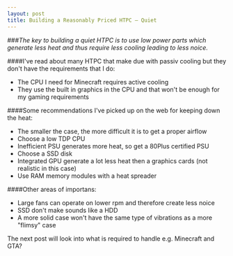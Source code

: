 ```yaml
---
layout: post
title: Building a Reasonably Priced HTPC – Quiet
---
```


###*The key to building a quiet HTPC is to use low power parts which generate less heat and thus require less cooling leading to less noice.*

####I've read about many HTPC that make due with passiv cooling but they don't have the requirements that I do:
- The CPU I need for Minecraft requires active cooling
- They use the built in graphics in the CPU and that won't be enough for my gaming requirements

####Some recommendations I've picked up on the web for keeping down the heat:
- The smaller the case, the more difficult it is to get a proper airflow
- Choose a low TDP CPU
- Inefficient PSU generates more heat, so get a 80Plus certified PSU
- Choose a SSD disk
- Integrated GPU generate a lot less heat then a graphics cards (not realistic in this case)
- Use RAM memory modules with a heat spreader

####Other areas of importans:
- Large fans can operate on lower rpm and therefore create less noice
- SSD don't make sounds like a HDD
- A more solid case won't have the same type of vibrations as a more "flimsy" case

The next post will look into what is required to handle e.g. Minecraft and GTA?